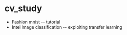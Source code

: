 # cv_study
* Fashion mnist -- tutorial
* Intel Image classification -- exploiting transfer learning
